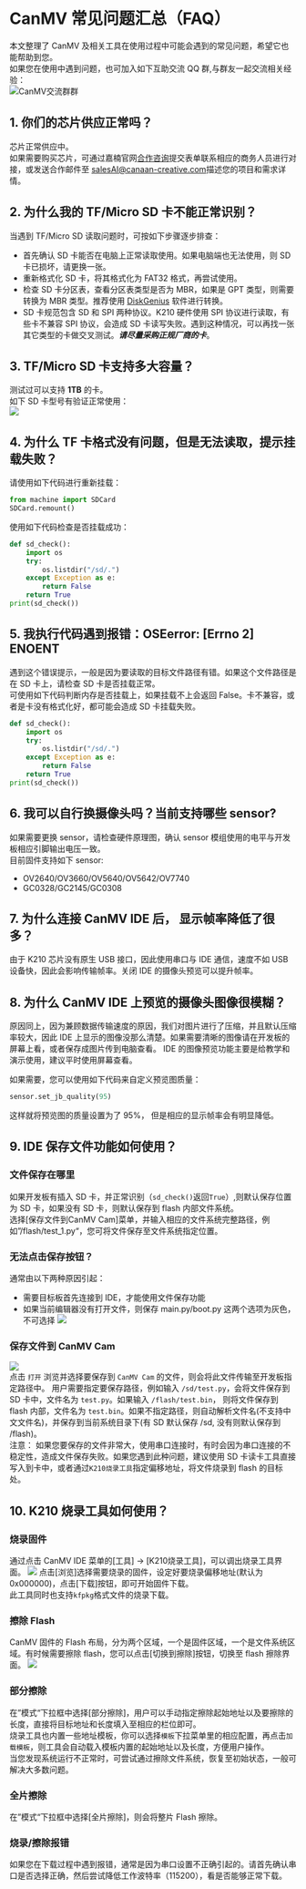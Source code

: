 CanMV 常见问题汇总（FAQ）
===============
本文整理了 CanMV 及相关工具在使用过程中可能会遇到的常见问题，希望它也能帮助到您。  
如果您在使用中遇到问题，也可加入如下互助交流 QQ 群,与群友一起交流相关经验：  
![CanMV交流群群](../_static/img/CanMV_qq_group.png)  

## 1. 你们的芯片供应正常吗？  
芯片正常供应中。  
如果需要购买芯片，可通过嘉楠官网[合作咨询](https://canaan-creative.com/product/kendryteai)提交表单联系相应的商务人员进行对接，或发送合作邮件至 [salesAI@canaan-creative.com](mailto://salesAI@canaan-creative.com)描述您的项目和需求详情。  

## 2. 为什么我的 TF/Micro SD 卡不能正常识别？  
当遇到 TF/Micro SD 读取问题时，可按如下步骤逐步排查：  
* 首先确认 SD 卡能否在电脑上正常读取使用。如果电脑端也无法使用，则 SD 卡已损坏，请更换一张。
* 重新格式化 SD 卡，将其格式化为 FAT32 格式，再尝试使用。
* 检查 SD 卡分区表，查看分区表类型是否为 MBR，如果是 GPT 类型，则需要转换为 MBR 类型。推荐使用 [DiskGenius](https://www.diskgenius.cn/) 软件进行转换。
* SD 卡规范包含 SD 和 SPI 两种协议。K210 硬件使用 SPI 协议进行读取，有些卡不兼容 SPI 协议，会造成 SD 卡读写失败。遇到这种情况，可以再找一张其它类型的卡做交叉测试。***请尽量采购正规厂商的卡***。  

## 3. TF/Micro SD 卡支持多大容量？
测试过可以支持 **1TB** 的卡。  
如下 SD 卡型号有验证正常使用：  
![](../_static/img/spi_sd.jpg)

## 4. 为什么 TF 卡格式没有问题，但是无法读取，提示挂载失败？
请使用如下代码进行重新挂载：  
```python
from machine import SDCard
SDCard.remount()
```
使用如下代码检查是否挂载成功：  
```python
def sd_check():
    import os
    try:
        os.listdir("/sd/.")
    except Exception as e:
        return False
    return True
print(sd_check())
```
## 5. 我执行代码遇到报错：OSEerror: [Errno 2] ENOENT
遇到这个错误提示，一般是因为要读取的目标文件路径有错。如果这个文件路径是在 SD 卡上，请检查 SD 卡是否挂载正常。  
可使用如下代码判断内存是否挂载上，如果挂载不上会返回 False。卡不兼容，或者是卡没有格式化好，都可能会造成 SD 卡挂载失败。
```python
def sd_check():
    import os
    try:
        os.listdir("/sd/.")
    except Exception as e:
        return False
    return True
print(sd_check())
```

## 6. 我可以自行换摄像头吗？当前支持哪些 sensor?
如果需要更换 sensor，请检查硬件原理图，确认 sensor 模组使用的电平与开发板相应引脚输出电压一致。  
目前固件支持如下 sensor:
* OV2640/OV3660/OV5640/OV5642/OV7740
* GC0328/GC2145/GC0308

## 7. 为什么连接 CanMV IDE 后， 显示帧率降低了很多？
由于 K210 芯片没有原生 USB 接口，因此使用串口与 IDE 通信，速度不如 USB 设备快，因此会影响传输帧率。关闭 IDE 的摄像头预览可以提升帧率。  

## 8. 为什么 CanMV IDE 上预览的摄像头图像很模糊？
原因同上，因为兼顾数据传输速度的原因，我们对图片进行了压缩，并且默认压缩率较大，因此 IDE 上显示的图像没那么清楚。如果需要清晰的图像请在开发板的屏幕上看，或者保存成图片传到电脑查看。
IDE 的图像预览功能主要是给教学和演示使用，建议平时使用屏幕查看。

如果需要，您可以使用如下代码来自定义预览图质量：  
```python
sensor.set_jb_quality(95)
```
这样就将预览图的质量设置为了 95%， 但是相应的显示帧率会有明显降低。

## 9. IDE 保存文件功能如何使用？
### 文件保存在哪里
如果开发板有插入 SD 卡，并正常识别（`sd_check()`返回`True`）,则默认保存位置为 SD 卡，如果没有 SD 卡，则默认保存到 flash 内部文件系统。  
选择[保存文件到CanMV Cam]菜单，并输入相应的文件系统完整路径，例如”/flash/test_1.py“，您可将文件保存至文件系统指定位置。 

### 无法点击保存按钮？
通常由以下两种原因引起：  
* 需要目标板首先连接到 IDE，才能使用文件保存功能  
* 如果当前编辑器没有打开文件，则保存 main.py/boot.py 这两个选项为灰色，不可选择
![](../_static/img/ide_save_files.jpg)

### 保存文件到 CanMV Cam
![](../_static/img/ide_save_files2.jpg)  
点击 `打开` 浏览并选择要保存到 `CanMV Cam` 的文件，则会将此文件传输至开发板指定路径中。 用户需要指定要保存路径，例如输入 `/sd/test.py`，会将文件保存到 SD 卡中，文件名为 `test.py`。如果输入 `/flash/test.bin`， 则将文件保存到 flash 内部，文件名为 `test.bin`。如果不指定路径，则自动解析文件名(不支持中文文件名)，并保存到当前系统目录下(有 SD 默认保存 /sd, 没有则默认保存到 /flash)。   
注意： 如果您要保存的文件非常大，使用串口连接时，有时会因为串口连接的不稳定性，造成文件保存失败。如果您遇到此种问题，建议使用 SD 卡读卡工具直接写入到卡中，或者通过`K210烧录工具`指定偏移地址，将文件烧录到 flash 的目标处。  

## 10. K210 烧录工具如何使用？
### 烧录固件
通过点击 CanMV IDE 菜单的[工具] -> [K210烧录工具]，可以调出烧录工具界面。
![](../_static/img/k210_burn_burn.jpg)
点击[浏览]选择需要烧录的固件，设定好要烧录偏移地址(默认为0x000000)，点击[下载]按钮，即可开始固件下载。  
此工具同时也支持`kfpkg`格式文件的烧录下载。  

### 擦除 Flash
CanMV 固件的 Flash 布局，分为两个区域，一个是固件区域，一个是文件系统区域。有时候需要擦除 flash，您可以点击[切换到擦除]按钮，切换至 flash 擦除界面。
![](../_static/img/k210_burn_erase.jpg)

### 部分擦除
在”模式“下拉框中选择[部分擦除]，用户可以手动指定擦除起始地址以及要擦除的长度，直接将目标地址和长度填入至相应的栏位即可。    
烧录工具也内置一些地址模板，你可以选择`模板`下拉菜单里的相应配置，再点击`加载模板`，则工具会自动载入模板内置的起始地址以及长度，方便用户操作。  
当您发现系统运行不正常时，可尝试通过擦除文件系统，恢复至初始状态，一般可解决大多数问题。  

### 全片擦除
在”模式“下拉框中选择[全片擦除]，则会将整片 Flash 擦除。  

### 烧录/擦除报错
如果您在下载过程中遇到报错，通常是因为串口设置不正确引起的。请首先确认串口是否选择正确，然后尝试降低工作波特率（115200），看是否能够正常下载。  
